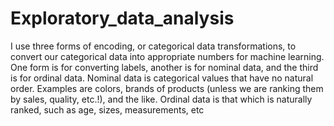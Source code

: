 # Exploratory_data_analysis
I use three forms of encoding, or categorical data transformations, to convert our categorical data into appropriate numbers for machine learning. One form is for converting labels, another is for nominal data, and the third is for ordinal data. Nominal data is categorical values that have no natural order.  Examples are colors, brands of products (unless we are ranking them by sales, quality, etc.!), and the like. Ordinal data is that which is naturally ranked, such as age, sizes, measurements, etc
